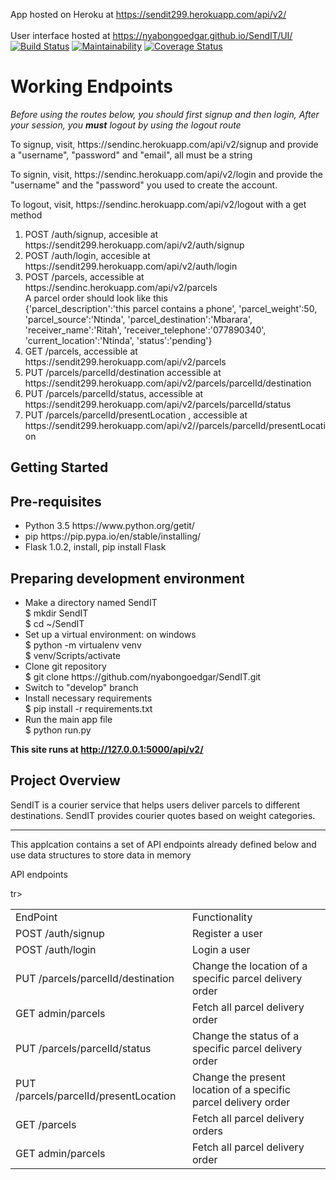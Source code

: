 App hosted on Heroku at https://sendit299.herokuapp.com/api/v2/          
<br/>
User interface hosted at https://nyabongoedgar.github.io/SendIT/UI/
<br/>
[![Build Status](https://travis-ci.org/nyabongoedgar/SendIT.svg?branch=ft-challenge-three)](https://travis-ci.org/nyabongoedgar/SendIT)
[![Maintainability](https://api.codeclimate.com/v1/badges/de8d6ff5a0fdf45eba8c/maintainability)](https://codeclimate.com/github/nyabongoedgar/SendIT/maintainability)
[![Coverage Status](https://coveralls.io/repos/github/nyabongoedgar/SendIT/badge.svg?branch=ft-challenge-three)](https://coveralls.io/github/nyabongoedgar/SendIT?branch=ft-challenge-three)

<h1> Working Endpoints</h1>
<p><em>Before using the routes below, you should first signup and then login, After your session, you <b>must</b> logout by using the logout route</em></p>
<p>To signup, visit, https://sendinc.herokuapp.com/api/v2/signup and provide a "username", "password" and "email", all must be a string</p>
<p>To signin, visit, https://sendinc.herokuapp.com/api/v2/login and provide the "username" and the "password" you used to create the account.</p>
<p>To logout, visit, https://sendinc.herokuapp.com/api/v2/logout with a get method</p>

<ol>
<li>POST /auth/signup, accesible at https://sendit299.herokuapp.com/api/v2/auth/signup</li>
<li>POST /auth/login, accesible at https://sendit299.herokuapp.com/api/v2/auth/login</li>

<li>POST /parcels, accessible at https://sendinc.herokuapp.com/api/v2/parcels 
<br> A parcel order should look like this <br> 
{'parcel_description':'this parcel contains a phone',
'parcel_weight':50,
'parcel_source':'Ntinda',
'parcel_destination':'Mbarara',
'receiver_name':'Ritah',
'receiver_telephone':'077890340',
'current_location':'Ntinda',
'status':'pending'}</li>
<li>GET /parcels, accessible at https://sendit299.herokuapp.com/api/v2/parcels </li>
<li>PUT /parcels/parcelId/destination accessible at https://sendit299.herokuapp.com/api/v2/parcels/parcelId/destination </li>
<li>PUT /parcels/parcelId/status, accessible at https://sendit299.herokuapp.com/api/v2/parcels/parcelId/status </li>
<li>PUT /parcels/parcelId/presentLocation , accessible at https://sendit299.herokuapp.com/api/v2//parcels/parcelId/presentLocation</li>
</ol>
<h2> Getting Started </h2>
<h2> Pre-requisites </h2>

<ul><li>Python 3.5 https://www.python.org/getit/</li>
<li>pip https://pip.pypa.io/en/stable/installing/</li>
<li>Flask 1.0.2, install, pip install Flask </li></ul>
  

<h2>Preparing development environment</h2>
<ul><li>Make a directory named SendIT<br>
  $ mkdir SendIT <br>
  $ cd ~/SendIT
  </li>

<li> Set up a virtual environment: on windows <br>
    $ python -m virtualenv venv <br>
    $ venv/Scripts/activate </li>
  
<li>Clone git repository <br>
  $ git clone https://github.com/nyabongoedgar/SendIT.git</li>
<li>Switch to "develop" branch</li>
  <li>Install necessary requirements<br>
  $ pip install -r requirements.txt </li>
<li>Run the main app file <br>
  $ python run.py
 </li> </ul>
  
<b>This site runs at http://127.0.0.1:5000/api/v2/</b> 
  
  
<h2>Project Overview </h2>

<p>SendIT is a courier service that helps users deliver parcels to different destinations. SendIT provides courier quotes based on weight categories.</p>

 <hr/>
<p> This applcation contains a set of API endpoints already defined below and use data structures to store data in memory </p>


<caption>API endpoints</caption>
<table>
<tr><td>EndPoint</td>	<td>Functionality</td>	</tr>

<tr><td>POST /auth/signup</td>	<td>Register a user</td>	</tr>

<tr><td>POST /auth/login	</td> <td>Login a user</td>	</tr>

<tr><td>PUT /parcels/parcelId/destination</td>	<td>Change the location of a specific parcel delivery order</td>	</tr>

<tr><td>GET admin/parcels</td>	<td>Fetch all parcel delivery order</td>	</tr>

<tr><td>PUT /parcels/parcelId/status</td>	<td>Change the status of a specific parcel delivery order</td>	</tr>

tr><td>PUT /parcels/parcelId/presentLocation</td>	<td>Change the present location of a specific parcel delivery order</td>	</tr>

<tr><td>GET /parcels</td>	<td>Fetch all parcel delivery orders</td>	</tr>

<tr><td>GET admin/parcels</td>	<td>Fetch all parcel delivery order</td>	</tr>

</table>

